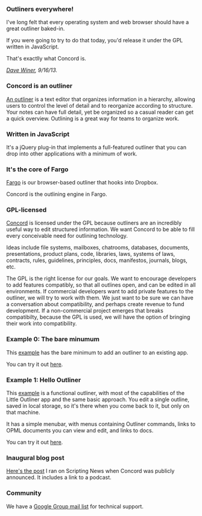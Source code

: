 ### Outliners everywhere!

I've long felt that every operating system and web browser should have a great outliner baked-in. 

If you were going to try to do that today, you'd release it under the GPL written in JavaScript. 

That's exactlly what Concord is. 

<i><a href="http://scripting.com/2013/09/16/concordOurGplOutliner">Dave Winer</a>, 9/16/13.</i>



### Concord is an outliner

<a href="http://docs.fargo.io/outlinerHowto">An outliner</a> is a text editor that organizes information in a hierarchy, allowing users to control the level of detail and to reorganize according to structure. Your notes can have full detail, yet be organized so a casual reader can get a quick overview. Outlining is a great way for teams to organize work. 



### Written in JavaScript

It's a jQuery plug-in that implements a full-featured outliner that you can drop into other applications with a minimum of work. 



### It's the core of Fargo

<a href="http://fargo.io/">Fargo</a> is our browser-based outliner that hooks into Dropbox.  

Concord is the outlining engine in Fargo.



### GPL-licensed

<a href="https://github.com/scripting/concord">Concord</a> is licensed under the GPL because outliners are an incredibly useful way to edit structured information. We want Concord to be able to fill every conceivable need for outlining technology. 

Ideas include file systems, mailboxes, chatrooms, databases, documents, presentations, product plans, code, libraries, laws, systems of laws, contracts, rules, guidelines, principles, docs, manifestos, journals, blogs, etc. 

The GPL is the right license for our goals. We want to encourage developers to add features compatibly, so that all outlines open, and can be edited in all environments. If commercial developers want to add private features to the outliner, we will try to work with them. We just want to be sure we can have a conversation about compatibility, and perhaps create revenue to fund development. If a non-commercial project emerges that breaks compatibilty, because the GPL is used, we will have the option of bringing their work into compatibility. 



### Example 0: The bare minumum

This <a href="https://github.com/scripting/concord/tree/master/example0">example</a> has the bare minimum to add an outliner to an existing app.

You can try it out <a href="http://static.smallpicture.com/concord/example0/index.html">here</a>. 



### Example 1: Hello Outliner

This <a href="https://github.com/scripting/concord/tree/master/example1">example</a> is a functional outliner, with most of the capabilities of the Little Outliner app and the same basic approach. You edit a single outline, saved in local storage, so it's there when you come back to it, but only on that machine.

It has a simple menubar, with menus containing Outliner commands, links to OPML documents you can view and edit, and links to docs.

You can try it out <a href="http://static.smallpicture.com/concord/example1/index.html">here</a>.



### Inaugural blog post

<a href="http://scripting.com/2013/09/16/concordOurGplOutliner">Here's the post</a> I ran on Scripting News when Concord was publicly announced. It includes a link to a podcast.



### Community

We have a <a href="https://groups.google.com/forum/?fromgroups#!forum/smallpicture-concord">Google Group mail list</a> for technical support.



